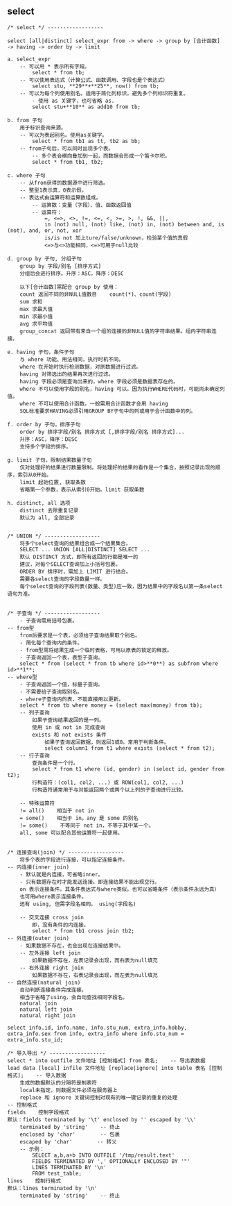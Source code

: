 ##  select


    
    /* select */ ------------------
    
    select [all|distinct] select_expr from -> where -> group by [合计函数] -> having -> order by -> limit
    
    a. select_expr
        -- 可以用 * 表示所有字段。
            select * from tb;
        -- 可以使用表达式（计算公式、函数调用、字段也是个表达式）
            select stu, **29**+**25**, now() from tb;
        -- 可以为每个列使用别名。适用于简化列标识，避免多个列标识符重复。
            - 使用 as 关键字，也可省略 as.
            select stu+**10** as add10 from tb;
    
    b. from 子句
        用于标识查询来源。
        -- 可以为表起别名。使用as关键字。
            select * from tb1 as tt, tb2 as bb;
        -- from子句后，可以同时出现多个表。
            -- 多个表会横向叠加到一起，而数据会形成一个笛卡尔积。
            select * from tb1, tb2;
    
    c. where 子句
        -- 从from获得的数据源中进行筛选。
        -- 整型1表示真，0表示假。
        -- 表达式由运算符和运算数组成。
            -- 运算数：变量（字段）、值、函数返回值
            -- 运算符：
                =, <=>, <>, !=, <=, <, >=, >, !, &&, ||, 
                in (not) null, (not) like, (not) in, (not) between and, is (not), and, or, not, xor
                is/is not 加上ture/false/unknown，检验某个值的真假
                <=>与<>功能相同，<=>可用于null比较
    
    d. group by 子句, 分组子句
        group by 字段/别名 [排序方式]
        分组后会进行排序。升序：ASC，降序：DESC
        
        以下[合计函数]需配合 group by 使用：
        count 返回不同的非NULL值数目    count(*)、count(字段)
        sum 求和
        max 求最大值
        min 求最小值
        avg 求平均值
        group_concat 返回带有来自一个组的连接的非NULL值的字符串结果。组内字符串连接。
    
    e. having 子句，条件子句
        与 where 功能、用法相同，执行时机不同。
        where 在开始时执行检测数据，对原数据进行过滤。
        having 对筛选出的结果再次进行过滤。
        having 字段必须是查询出来的，where 字段必须是数据表存在的。
        where 不可以使用字段的别名，having 可以。因为执行WHERE代码时，可能尚未确定列值。
        where 不可以使用合计函数。一般需用合计函数才会用 having
        SQL标准要求HAVING必须引用GROUP BY子句中的列或用于合计函数中的列。
    
    f. order by 子句，排序子句
        order by 排序字段/别名 排序方式 [,排序字段/别名 排序方式]...
        升序：ASC，降序：DESC
        支持多个字段的排序。
    
    g. limit 子句，限制结果数量子句
        仅对处理好的结果进行数量限制。将处理好的结果的看作是一个集合，按照记录出现的顺序，索引从0开始。
        limit 起始位置, 获取条数
        省略第一个参数，表示从索引0开始。limit 获取条数
    
    h. distinct, all 选项
        distinct 去除重复记录
        默认为 all, 全部记录
    
    
    /* UNION */ ------------------
        将多个select查询的结果组合成一个结果集合。
        SELECT ... UNION [ALL|DISTINCT] SELECT ...
        默认 DISTINCT 方式，即所有返回的行都是唯一的
        建议，对每个SELECT查询加上小括号包裹。
        ORDER BY 排序时，需加上 LIMIT 进行结合。
        需要各select查询的字段数量一样。
        每个select查询的字段列表(数量、类型)应一致，因为结果中的字段名以第一条select语句为准。
    
    
    /* 子查询 */ ------------------
        - 子查询需用括号包裹。
    -- from型
        from后要求是一个表，必须给子查询结果取个别名。
        - 简化每个查询内的条件。
        - from型需将结果生成一个临时表格，可用以原表的锁定的释放。
        - 子查询返回一个表，表型子查询。
        select * from (select * from tb where id>**0**) as subfrom where id>**1**;
    -- where型
        - 子查询返回一个值，标量子查询。
        - 不需要给子查询取别名。
        - where子查询内的表，不能直接用以更新。
        select * from tb where money = (select max(money) from tb);
        -- 列子查询
            如果子查询结果返回的是一列。
            使用 in 或 not in 完成查询
            exists 和 not exists 条件
                如果子查询返回数据，则返回1或0。常用于判断条件。
                select column1 from t1 where exists (select * from t2);
        -- 行子查询
            查询条件是一个行。
            select * from t1 where (id, gender) in (select id, gender from t2);
            行构造符：(col1, col2, ...) 或 ROW(col1, col2, ...)
            行构造符通常用于与对能返回两个或两个以上列的子查询进行比较。
    
        -- 特殊运算符
        != all()    相当于 not in
        = some()    相当于 in。any 是 some 的别名
        != some()    不等同于 not in，不等于其中某一个。
        all, some 可以配合其他运算符一起使用。
    
    
    /* 连接查询(join) */ ------------------
        将多个表的字段进行连接，可以指定连接条件。
    -- 内连接(inner join)
        - 默认就是内连接，可省略inner。
        - 只有数据存在时才能发送连接。即连接结果不能出现空行。
        on 表示连接条件。其条件表达式与where类似。也可以省略条件（表示条件永远为真）
        也可用where表示连接条件。
        还有 using, 但需字段名相同。 using(字段名)
    
        -- 交叉连接 cross join
            即，没有条件的内连接。
            select * from tb1 cross join tb2;
    -- 外连接(outer join)
        - 如果数据不存在，也会出现在连接结果中。
        -- 左外连接 left join
            如果数据不存在，左表记录会出现，而右表为null填充
        -- 右外连接 right join
            如果数据不存在，右表记录会出现，而左表为null填充
    -- 自然连接(natural join)
        自动判断连接条件完成连接。
        相当于省略了using，会自动查找相同字段名。
        natural join
        natural left join
        natural right join
    
    select info.id, info.name, info.stu_num, extra_info.hobby, extra_info.sex from info, extra_info where info.stu_num = extra_info.stu_id;
    
    /* 导入导出 */ ------------------
    select * into outfile 文件地址 [控制格式] from 表名;    -- 导出表数据
    load data [local] infile 文件地址 [replace|ignore] into table 表名 [控制格式];    -- 导入数据
        生成的数据默认的分隔符是制表符
        local未指定，则数据文件必须在服务器上
        replace 和 ignore 关键词控制对现有的唯一键记录的重复的处理
    -- 控制格式
    fields    控制字段格式
    默认：fields terminated by '\t' enclosed by '' escaped by '\\'
        terminated by 'string'    -- 终止
        enclosed by 'char'        -- 包裹
        escaped by 'char'        -- 转义
        -- 示例：
            SELECT a,b,a+b INTO OUTFILE '/tmp/result.text'
            FIELDS TERMINATED BY ',' OPTIONALLY ENCLOSED BY '"'
            LINES TERMINATED BY '\n'
            FROM test_table;
    lines    控制行格式
    默认：lines terminated by '\n'
        terminated by 'string'    -- 终止